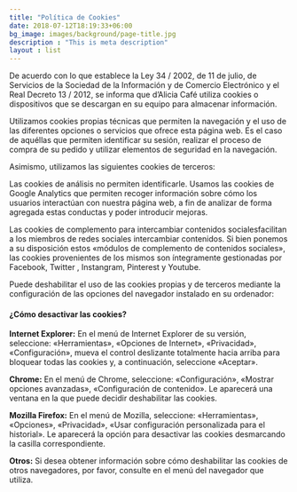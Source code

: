 ```yaml
---
title: "Política de Cookies"
date: 2018-07-12T18:19:33+06:00
bg_image: images/background/page-title.jpg
description : "This is meta description"
layout : list
---
```


De acuerdo con lo que establece la Ley 34 / 2002, de 11 de julio, de Servicios de la Sociedad de la Información y de Comercio Electrónico y el Real Decreto 13 / 2012, se informa que d’Alicia Café utiliza cookies o dispositivos que se descargan en su equipo para almacenar información.

Utilizamos cookies propias técnicas que permiten la navegación y el uso de las diferentes opciones o servicios que ofrece esta página web. Es el caso de aquéllas que permiten identificar su sesión, realizar el proceso de compra de su pedido y utilizar elementos de seguridad en la navegación.

Asimismo, utilizamos las siguientes cookies de terceros:

Las cookies de análisis no permiten identificarle. Usamos las cookies de Google Analytics que permiten recoger información sobre cómo los usuarios interactúan con nuestra página web, a fin de analizar de forma agregada estas conductas y poder introducir mejoras.

Las cookies de complemento para intercambiar contenidos socialesfacilitan a los miembros de redes sociales intercambiar contenidos. Si bien ponemos a su disposición estos «módulos de complemento de contenidos sociales», las cookies provenientes de los mismos son íntegramente gestionadas por Facebook, Twitter , Instangram, Pinterest y Youtube.

Puede deshabilitar el uso de las cookies propias y de terceros mediante la configuración de las opciones del navegador instalado en su ordenador:

#### ¿Cómo desactivar las cookies?

**Internet Explorer:** En el menú de Internet Explorer de su versión, seleccione: «Herramientas», «Opciones de Internet», «Privacidad», «Configuración», mueva el control deslizante totalmente hacia arriba para bloquear todas las cookies y, a continuación, seleccione «Aceptar».

**Chrome:** En el menú de Chrome, seleccione: «Configuración», «Mostrar opciones avanzadas», «Configuración de contenido». Le aparecerá una ventana en la que puede decidir deshabilitar las cookies.

**Mozilla Firefox:** En el menú de Mozilla, seleccione: «Herramientas», «Opciones», «Privacidad», «Usar configuración personalizada para el historial». Le aparecerá la opción para desactivar las cookies desmarcando la casilla correspondiente.

**Otros:** Si desea obtener información sobre cómo deshabilitar las cookies de otros navegadores, por favor, consulte en el menú del navegador que utiliza.
